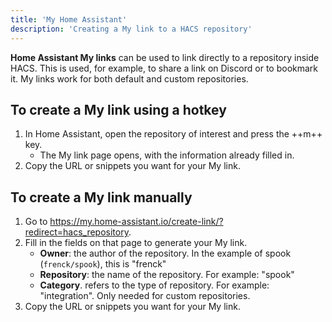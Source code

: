 ```yaml
---
title: 'My Home Assistant'
description: 'Creating a My link to a HACS repository'
---
```


**Home Assistant My links** can be used to link directly to a repository inside HACS. This is used, for example, to share a link on Discord or to bookmark it. My links work for both default and custom repositories.

## To create a My link using a hotkey

1. In Home Assistant, open the repository of interest and press the ++m++  key.
      - The My link page opens, with the information already filled in.
2. Copy the URL or snippets you want for your My link.

## To create a My link manually

1. Go to https://my.home-assistant.io/create-link/?redirect=hacs_repository.
2. Fill in the fields on that page to generate your My link.
   - **Owner**: the author of the repository. In the example of spook (`frenck/spook`), this is "frenck"
   - **Repository**: the name of the repository. For example: "spook"
   - **Category**. refers to the type of repository. For example: "integration". Only needed for custom repositories.
3. Copy the URL or snippets you want for your My link.
